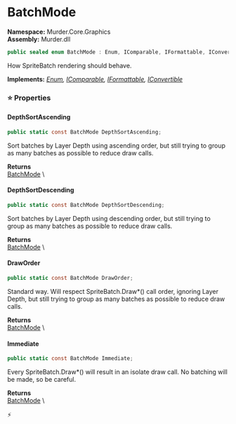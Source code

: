 # BatchMode

**Namespace:** Murder.Core.Graphics \
**Assembly:** Murder.dll

```csharp
public sealed enum BatchMode : Enum, IComparable, IFormattable, IConvertible
```

How SpriteBatch rendering should behave.

**Implements:** _[Enum](https://learn.microsoft.com/en-us/dotnet/api/System.Enum?view=net-7.0), [IComparable](https://learn.microsoft.com/en-us/dotnet/api/System.IComparable?view=net-7.0), [IFormattable](https://learn.microsoft.com/en-us/dotnet/api/System.IFormattable?view=net-7.0), [IConvertible](https://learn.microsoft.com/en-us/dotnet/api/System.IConvertible?view=net-7.0)_

### ⭐ Properties
#### DepthSortAscending
```csharp
public static const BatchMode DepthSortAscending;
```

Sort batches by Layer Depth using ascending order, but still trying to group as many batches as possible to reduce draw calls.

**Returns** \
[BatchMode](../../../Murder/Core/Graphics/BatchMode.html) \
#### DepthSortDescending
```csharp
public static const BatchMode DepthSortDescending;
```

Sort batches by Layer Depth using descending order, but still trying to group as many batches as possible to reduce draw calls.

**Returns** \
[BatchMode](../../../Murder/Core/Graphics/BatchMode.html) \
#### DrawOrder
```csharp
public static const BatchMode DrawOrder;
```

Standard way. Will respect SpriteBatch.Draw*() call order, ignoring Layer Depth, but still trying to group as many batches as possible to reduce draw calls.

**Returns** \
[BatchMode](../../../Murder/Core/Graphics/BatchMode.html) \
#### Immediate
```csharp
public static const BatchMode Immediate;
```

Every SpriteBatch.Draw*() will result in an isolate draw call. No batching will be made, so be careful.

**Returns** \
[BatchMode](../../../Murder/Core/Graphics/BatchMode.html) \


⚡